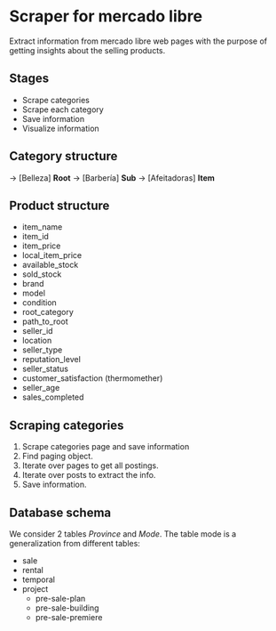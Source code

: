 # Scraper for mercado libre
Extract information from mercado libre web pages with the purpose of getting insights about the selling products.

## Stages
* Scrape categories
* Scrape each category
* Save information
* Visualize information

## Category structure
 -> [Belleza]  **Root**
          -> [Barbería]  **Sub**
                    -> [Afeitadoras] **Item**

## Product structure
- item_name
- item_id
- item_price
- local_item_price
- available_stock
- sold_stock
- brand
- model
- condition
- root_category
- path_to_root
- seller_id
- location
- seller_type
- reputation_level
- seller_status
- customer_satisfaction (thermomether)
- seller_age
- sales_completed

## Scraping categories
1. Scrape categories page and save information
2. Find paging object.
3. Iterate over pages to get all postings.
4. Iterate over posts to extract the info.
5. Save information.

## Database schema
We consider 2 tables *Province* and *Mode*.
The table mode is a generalization from different tables:
- sale
- rental
- temporal
- project
	- pre-sale-plan
	- pre-sale-building
	- pre-sale-premiere

